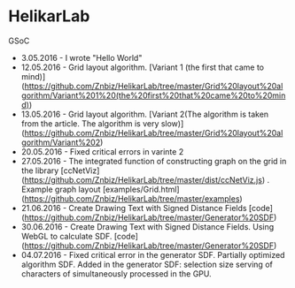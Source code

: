 # HelikarLab
GSoC

- 3.05.2016 - I wrote "Hello World"
- 12.05.2016 - Grid layout algorithm. [Variant 1 (the first that came to mind)] (https://github.com/Znbiz/HelikarLab/tree/master/Grid%20layout%20algorithm/Variant%201%20(the%20first%20that%20came%20to%20mind))
- 13.05.2016 - Grid layout algorithm. [Variant 2(The algorithm is taken from the article. The algorithm is very slow)] (https://github.com/Znbiz/HelikarLab/tree/master/Grid%20layout%20algorithm/Variant%202)
- 20.05.2016 - Fixed critical errors in varinte 2
- 27.05.2016 - The integrated function of constructing graph on the grid in the library [ccNetViz] (https://github.com/Znbiz/HelikarLab/tree/master/dist/ccNetViz.js) . Example graph layout [examples/Grid.html] (https://github.com/Znbiz/HelikarLab/tree/master/examples)
- 21.06.2016 - Create Drawing Text with Signed Distance Fields [code] (https://github.com/Znbiz/HelikarLab/tree/master/Generator%20SDF)
- 30.06.2016 - Create Drawing Text with Signed Distance Fields. Using WebGL to calculate SDF. [code] (https://github.com/Znbiz/HelikarLab/tree/master/Generator%20SDF)
- 04.07.2016 - Fixed critical error in the generator SDF. Partially optimized algorithm SDF. Added in the generator SDF: selection size serving of characters of simultaneously processed in the GPU.